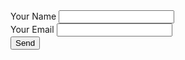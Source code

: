 <form name="contact" method="POST" data-netlify="true">
  <div class="field-wrapper">
    <label>Your Name</label>
    <input type="text" name="name" />
  </div>

  <div class="field-wrapper">
    <label>Your Email</label>
    <input type="email" name="email" />
  </div>

  <div class="field-wrapper">
    <button type="submit" class="btn btn-blue">Send</button>
  </div>
</form>